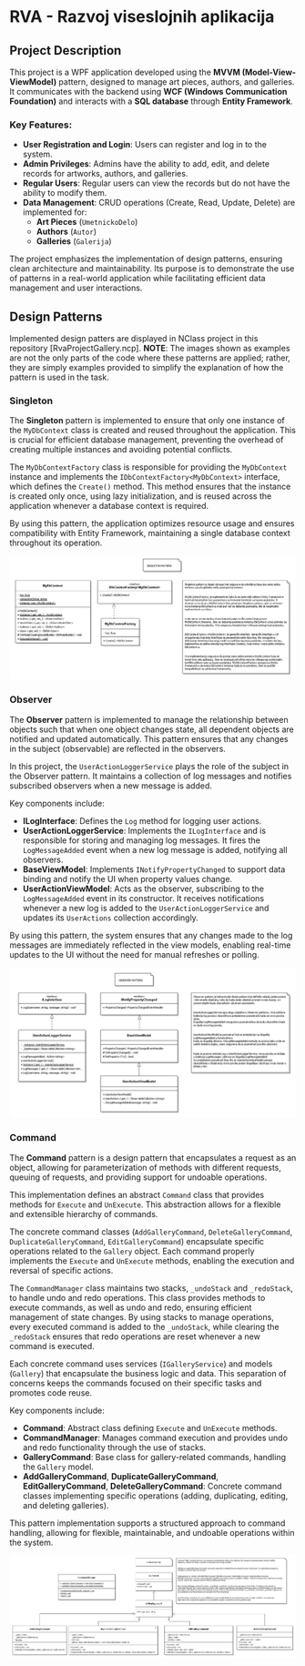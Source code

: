 # RVA - Razvoj viseslojnih aplikacija

## Project Description

This project is a WPF application developed using the **MVVM (Model-View-ViewModel)** pattern, designed to manage art pieces, authors, and galleries. It communicates with the backend using **WCF (Windows Communication Foundation)** and interacts with a **SQL database** through **Entity Framework**.

### Key Features:

- **User Registration and Login**: Users can register and log in to the system.
- **Admin Privileges**: Admins have the ability to add, edit, and delete records for artworks, authors, and galleries.
- **Regular Users**: Regular users can view the records but do not have the ability to modify them.
- **Data Management**: CRUD operations (Create, Read, Update, Delete) are implemented for:
  - **Art Pieces** (`UmetnickoDelo`)
  - **Authors** (`Autor`)
  - **Galleries** (`Galerija`)

The project emphasizes the implementation of design patterns, ensuring clean architecture and maintainability. Its purpose is to demonstrate the use of patterns in a real-world application while facilitating efficient data management and user interactions.

## Design Patterns

Implemented design patters are displayed in NClass project in this repository [RvaProjectGallery.ncp].
**NOTE**: The images shown as examples are not the only parts of the code where these patterns are applied; rather, they are simply examples provided to simplify the explanation of how the pattern is used in the task.

### Singleton

The **Singleton** pattern is implemented to ensure that only one instance of the `MyDbContext` class is created and reused throughout the application. This is crucial for efficient database management, preventing the overhead of creating multiple instances and avoiding potential conflicts.

The `MyDbContextFactory` class is responsible for providing the `MyDbContext` instance and implements the `IDbContextFactory<MyDbContext>` interface, which defines the `Create()` method. This method ensures that the instance is created only once, using lazy initialization, and is reused across the application whenever a database context is required.

By using this pattern, the application optimizes resource usage and ensures compatibility with Entity Framework, maintaining a single database context throughout its operation.

![alt text](<singleton rva.png>)

### Observer

The **Observer** pattern is implemented to manage the relationship between objects such that when one object changes state, all dependent objects are notified and updated automatically. This pattern ensures that any changes in the subject (observable) are reflected in the observers.

In this project, the `UserActionLoggerService` plays the role of the subject in the Observer pattern. It maintains a collection of log messages and notifies subscribed observers when a new message is added.

Key components include:

- **ILogInterface**: Defines the `Log` method for logging user actions.
- **UserActionLoggerService**: Implements the `ILogInterface` and is responsible for storing and managing log messages. It fires the `LogMessageAdded` event when a new log message is added, notifying all observers.
- **BaseViewModel**: Implements `INotifyPropertyChanged` to support data binding and notify the UI when property values change.
- **UserActionViewModel**: Acts as the observer, subscribing to the `LogMessageAdded` event in its constructor. It receives notifications whenever a new log is added to the `UserActionLoggerService` and updates its `UserActions` collection accordingly.

By using this pattern, the system ensures that any changes made to the log messages are immediately reflected in the view models, enabling real-time updates to the UI without the need for manual refreshes or polling.

![alt text](<observer rva.png>)

### Command

The **Command** pattern is a design pattern that encapsulates a request as an object, allowing for parameterization of methods with different requests, queuing of requests, and providing support for undoable operations.

This implementation defines an abstract `Command` class that provides methods for `Execute` and `UnExecute`. This abstraction allows for a flexible and extensible hierarchy of commands.

The concrete command classes (`AddGalleryCommand`, `DeleteGalleryCommand`, `DuplicateGalleryCommand`, `EditGalleryCommand`) encapsulate specific operations related to the `Gallery` object. Each command properly implements the `Execute` and `UnExecute` methods, enabling the execution and reversal of specific actions.

The `CommandManager` class maintains two stacks, `_undoStack` and `_redoStack`, to handle undo and redo operations. This class provides methods to execute commands, as well as undo and redo, ensuring efficient management of state changes. By using stacks to manage operations, every executed command is added to the `_undoStack`, while clearing the `_redoStack` ensures that redo operations are reset whenever a new command is executed.

Each concrete command uses services (`IGalleryService`) and models (`Gallery`) that encapsulate the business logic and data. This separation of concerns keeps the commands focused on their specific tasks and promotes code reuse.

Key components include:

- **Command**: Abstract class defining `Execute` and `UnExecute` methods.
- **CommandManager**: Manages command execution and provides undo and redo functionality through the use of stacks.
- **GalleryCommand**: Base class for gallery-related commands, handling the `Gallery` model.
- **AddGalleryCommand**, **DuplicateGalleryCommand**, **EditGalleryCommand**, **DeleteGalleryCommand**: Concrete command classes implementing specific operations (adding, duplicating, editing, and deleting galleries).

This pattern implementation supports a structured approach to command handling, allowing for flexible, maintainable, and undoable operations within the system.

![alt text](<command rva.png>)
